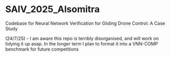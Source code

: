 # SAIV_2025_Alsomitra
Codebase for Neural Network Verification for Gliding Drone Control: A Case Study

(24/7/25) - I am aware this repo is terribly disorganised, and will work on tidying it up asap. In the longer term I plan to format it into a VNN-COMP benchmark for future competitions
